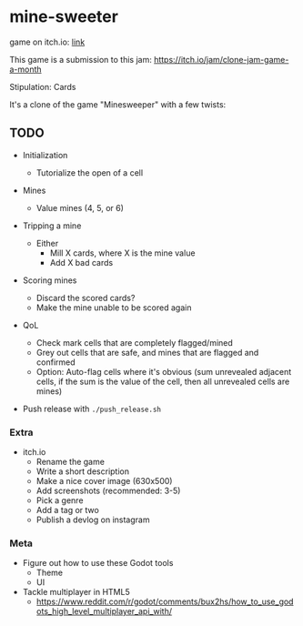 # mine-sweeter

game on itch.io: [link](https://thewarlock.itch.io/mine-sweeter)

This game is a submission to this jam: https://itch.io/jam/clone-jam-game-a-month

Stipulation: Cards

It's a clone of the game "Minesweeper" with a few twists:



## TODO

- Initialization
  - Tutorialize the open of a cell

- Mines
  - Value mines (4, 5, or 6)

- Tripping a mine
  - Either
    - Mill X cards, where X is the mine value
    - Add X bad cards

- Scoring mines
  - Discard the scored cards?
  - Make the mine unable to be scored again

- QoL
  - Check mark cells that are completely flagged/mined
  - Grey out cells that are safe, and mines that are flagged and confirmed
  - Option: Auto-flag cells where it's obvious (sum unrevealed adjacent cells, if the sum is the value of the cell, then all unrevealed cells are mines)

- Push release with `./push_release.sh`

### Extra

- itch.io
  - Rename the game
  - Write a short description
  - Make a nice cover image (630x500)
  - Add screenshots (recommended: 3-5)
  - Pick a genre
  - Add a tag or two
  - Publish a devlog on instagram

### Meta

- Figure out how to use these Godot tools
  - Theme
  - UI
- Tackle multiplayer in HTML5
  - https://www.reddit.com/r/godot/comments/bux2hs/how_to_use_godots_high_level_multiplayer_api_with/
